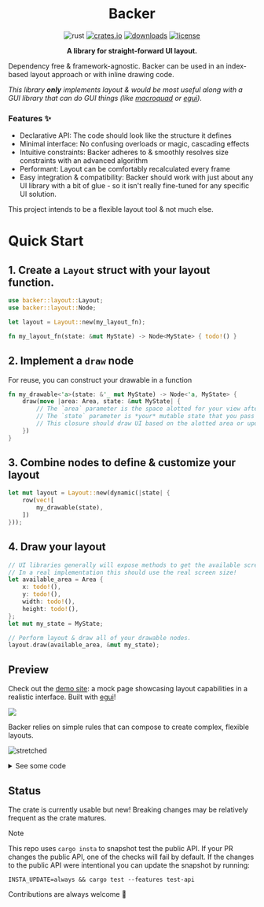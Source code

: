 
<div align="center">

# Backer

![rust](https://github.com/cyypherus/backer/actions/workflows/rust.yml/badge.svg)
[![crates.io](https://img.shields.io/crates/v/backer.svg)](https://crates.io/crates/backer)
[![downloads](https://img.shields.io/crates/d/backer.svg)](https://crates.io/crates/backer)
[![license](https://img.shields.io/crates/l/backer.svg)](https://github.com/cyypherus/backer/blob/main/LICENSE)

**A library for straight-forward UI layout.**

</div>

Dependency free & framework-agnostic. Backer can be used in an index-based layout approach or with inline drawing code.

_This library **only** implements layout & would be most useful along with a GUI library that can do GUI things (like [macroquad](https://github.com/not-fl3/macroquad) or [egui](https://github.com/emilk/egui))._

### Features ✨

- Declarative API: The code should look like the structure it defines
- Minimal interface: No confusing overloads or magic, cascading effects
- Intuitive constraints: Backer adheres to & smoothly resolves size constraints with an advanced algorithm
- Performant: Layout can be comfortably recalculated every frame
- Easy integration & compatibility: Backer should work with just about any UI library with a bit of glue - so it isn't really fine-tuned for any specific UI solution.

This project intends to be a flexible layout tool & not much else.

# Quick Start

## 1. Create a `Layout` struct with your layout function.

```rust
use backer::layout::Layout;
use backer::layout::Node;

let layout = Layout::new(my_layout_fn);

fn my_layout_fn(state: &mut MyState) -> Node<MyState> { todo!() }
```

## 2. Implement a `draw` node

For reuse, you can construct your drawable in a function

```rust
fn my_drawable<'a>(state: &'_ mut MyState) -> Node<'a, MyState> {
    draw(move |area: Area, state: &mut MyState| {
        // The `area` parameter is the space alotted for your view after layout is calculated
        // The `state` parameter is *your* mutable state that you pass when you call layout.
        // This closure should draw UI based on the alotted area or update state so that drawing can be performed later.
    })
}
```

## 3. Combine nodes to define & customize your layout

```rust
let mut layout = Layout::new(dynamic(|state| {
    row(vec![
        my_drawable(state),
    ])
}));
```

## 4. Draw your layout

```rust
// UI libraries generally will expose methods to get the available screen size
// In a real implementation this should use the real screen size!
let available_area = Area {
    x: todo!(),
    y: todo!(),
    width: todo!(),
    height: todo!(),
};
let mut my_state = MyState;

// Perform layout & draw all of your drawable nodes.
layout.draw(available_area, &mut my_state);
```

## Preview

Check out the [demo site](https://cyypherus.github.io/backer/): a mock page showcasing layout capabilities in a realistic interface. Built with [egui](https://github.com/emilk/egui)!

[<img src="https://github.com/user-attachments/assets/71c2e83c-67e0-46e9-9bb8-d3bc5926c973">](https://cyypherus.github.io/backer/)

Backer relies on simple rules that can compose to create complex, flexible layouts.

![stretched](https://github.com/user-attachments/assets/81fd3e70-a504-49c7-92b6-f4c6b05a5371)

<details>
<summary>See some code</summary>

```rust
    column_spaced(
        10.,
        vec![
            draw_a(ui),
            row_spaced(
                10.,
                vec![
                    draw_b(ui).width(180.).align(Align::Leading),
                    column_spaced(10., vec![draw_a(ui), draw_b(ui), draw_c(ui)]),
                ],
            ),
            draw_c(ui),
        ],
    )
    .pad(10.)
```

</details>

## Status

The crate is currently usable but new! Breaking changes may be relatively frequent as the crate matures.

> [!NOTE]
> This repo uses `cargo insta` to snapshot test the public API.
> If your PR changes the public API, one of the checks will fail by default.
> If the changes to the public API were intentional you can update the snapshot by running:
>
> `INSTA_UPDATE=always && cargo test --features test-api`

Contributions are always welcome 🤗
